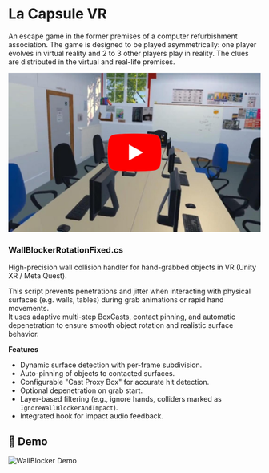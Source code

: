 # La Capsule VR
An escape game in the former premises of a computer refurbishment association. The game is designed to be played asymmetrically: one player evolves in virtual reality and 2 to 3 other players play in reality. The clues are distributed in the virtual and real-life premises.

<a href="https://youtube.com/shorts/rSXJu_0oGzc" target="_blank">
  <img src="Images/couverture-finale-capsuleVR.png" alt="La capsule VR Trailer">
</a>

### WallBlockerRotationFixed.cs
High-precision wall collision handler for hand-grabbed objects in VR (Unity XR / Meta Quest).

This script prevents penetrations and jitter when interacting with physical surfaces
(e.g. walls, tables) during grab animations or rapid hand movements.  
It uses adaptive multi-step BoxCasts, contact pinning, and automatic depenetration to ensure
smooth object rotation and realistic surface behavior.

**Features**
- Dynamic surface detection with per-frame subdivision.
- Auto-pinning of objects to contacted surfaces.
- Configurable "Cast Proxy Box" for accurate hit detection.
- Optional depenetration on grab start.
- Layer-based filtering (e.g., ignore hands, colliders marked as `IgnoreWallBlockerAndImpact`).
- Integrated hook for impact audio feedback.

## 🎥 Demo

![WallBlocker Demo](Images/wallblocker.gif)
